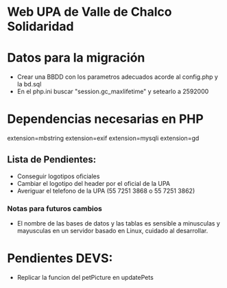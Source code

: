 # Web UPA de Valle de Chalco Solidaridad

# Datos para la migración
* Crear una BBDD con los parametros adecuados acorde al config.php y la bd.sql
* En el php.ini buscar "session.gc_maxlifetime" y setearlo a 2592000

# Dependencias necesarias en PHP
extension=mbstring
extension=exif
extension=mysqli
extension=gd

## Lista de Pendientes:
* Conseguir logotipos oficiales
* Cambiar el logotipo del header por el oficial de la UPA
* Averiguar el telefono de la UPA (55 7251 3868 o 55 7251 3862)

### Notas para futuros cambios
* El nombre de las bases de datos y las tablas es sensible a minusculas y mayusculas en un servidor basado en Linux, cuidado al desarrollar.


# Pendientes DEVS:
* Replicar la funcion del petPicture en updatePets
